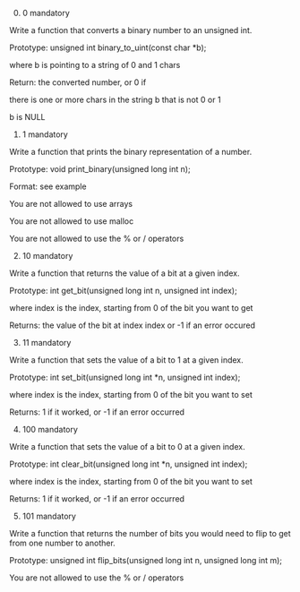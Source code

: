 0. 0 mandatory



Write a function that converts a binary number to an unsigned int.



Prototype: unsigned int binary_to_uint(const char *b);

where b is pointing to a string of 0 and 1 chars

Return: the converted number, or 0 if

there is one or more chars in the string b that is not 0 or 1

b is NULL



1. 1 mandatory



Write a function that prints the binary representation of a number.



Prototype: void print_binary(unsigned long int n);

Format: see example

You are not allowed to use arrays

You are not allowed to use malloc

You are not allowed to use the % or / operators



2. 10 mandatory



Write a function that returns the value of a bit at a given index.



Prototype: int get_bit(unsigned long int n, unsigned int index);

where index is the index, starting from 0 of the bit you want to get

Returns: the value of the bit at index index or -1 if an error occured



3. 11 mandatory



Write a function that sets the value of a bit to 1 at a given index.



Prototype: int set_bit(unsigned long int *n, unsigned int index);

where index is the index, starting from 0 of the bit you want to set

Returns: 1 if it worked, or -1 if an error occurred



4. 100 mandatory



Write a function that sets the value of a bit to 0 at a given index.



Prototype: int clear_bit(unsigned long int *n, unsigned int index);

where index is the index, starting from 0 of the bit you want to set

Returns: 1 if it worked, or -1 if an error occurred



5. 101 mandatory



Write a function that returns the number of bits you would need to flip to get from one number to another.



Prototype: unsigned int flip_bits(unsigned long int n, unsigned long int m);

You are not allowed to use the % or / operators

